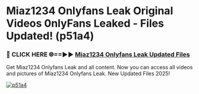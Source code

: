 # Miaz1234 Onlyfans Leak Original Videos 0nlyFans Leaked - Files Updated! (p51a4)

<h3>🔴 CLICK HERE 🌐==►► <a href="https://tinyurl.com/3hn5wdd3" rel="nofollow">Miaz1234 Onlyfans Leak Updated Files</a></h3>

Get Miaz1234 Onlyfans Leak and all content. Now you can access all videos and pictures of Miaz1234 Onlyfans Leak. New Updated Files 2025!

[![p51a4](https://i.imgur.com/4HnBqBT.gif)](https://tinyurl.com/3hn5wdd3)
